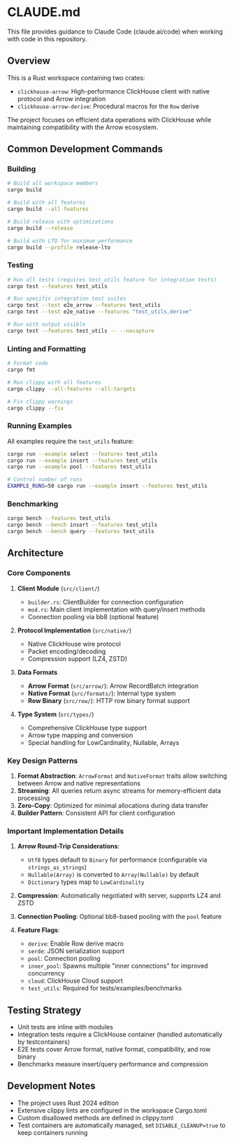 # CLAUDE.md

This file provides guidance to Claude Code (claude.ai/code) when working with code in this repository.

## Overview

This is a Rust workspace containing two crates:
- `clickhouse-arrow`: High-performance ClickHouse client with native protocol and Arrow integration
- `clickhouse-arrow-derive`: Procedural macros for the `Row` derive

The project focuses on efficient data operations with ClickHouse while maintaining compatibility with the Arrow ecosystem.

## Common Development Commands

### Building
```bash
# Build all workspace members
cargo build

# Build with all features
cargo build --all-features

# Build release with optimizations
cargo build --release

# Build with LTO for maximum performance
cargo build --profile release-lto
```

### Testing
```bash
# Run all tests (requires test_utils feature for integration tests)
cargo test --features test_utils

# Run specific integration test suites
cargo test --test e2e_arrow --features test_utils
cargo test --test e2e_native --features "test_utils,derive"

# Run with output visible
cargo test --features test_utils -- --nocapture
```

### Linting and Formatting
```bash
# Format code
cargo fmt

# Run clippy with all features
cargo clippy --all-features --all-targets

# Fix clippy warnings
cargo clippy --fix
```

### Running Examples
All examples require the `test_utils` feature:
```bash
cargo run --example select --features test_utils
cargo run --example insert --features test_utils
cargo run --example pool --features test_utils

# Control number of runs
EXAMPLE_RUNS=50 cargo run --example insert --features test_utils
```

### Benchmarking
```bash
cargo bench --features test_utils
cargo bench --bench insert --features test_utils
cargo bench --bench query --features test_utils
```

## Architecture

### Core Components

1. **Client Module** (`src/client/`)
   - `builder.rs`: ClientBuilder for connection configuration
   - `mod.rs`: Main client implementation with query/insert methods
   - Connection pooling via bb8 (optional feature)

2. **Protocol Implementation** (`src/native/`)
   - Native ClickHouse wire protocol
   - Packet encoding/decoding
   - Compression support (LZ4, ZSTD)

3. **Data Formats**
   - **Arrow Format** (`src/arrow/`): Arrow RecordBatch integration
   - **Native Format** (`src/formats/`): Internal type system
   - **Row Binary** (`src/row/`): HTTP row binary format support

4. **Type System** (`src/types/`)
   - Comprehensive ClickHouse type support
   - Arrow type mapping and conversion
   - Special handling for LowCardinality, Nullable, Arrays

### Key Design Patterns

1. **Format Abstraction**: `ArrowFormat` and `NativeFormat` traits allow switching between Arrow and native representations
2. **Streaming**: All queries return async streams for memory-efficient data processing
3. **Zero-Copy**: Optimized for minimal allocations during data transfer
4. **Builder Pattern**: Consistent API for client configuration

### Important Implementation Details

1. **Arrow Round-Trip Considerations**:
   - `Utf8` types default to `Binary` for performance (configurable via `strings_as_strings`)
   - `Nullable(Array)` is converted to `Array(Nullable)` by default
   - `Dictionary` types map to `LowCardinality`

2. **Compression**: Automatically negotiated with server, supports LZ4 and ZSTD

3. **Connection Pooling**: Optional bb8-based pooling with the `pool` feature

4. **Feature Flags**:
   - `derive`: Enable Row derive macro
   - `serde`: JSON serialization support
   - `pool`: Connection pooling
   - `inner_pool`: Spawns multiple "inner connections" for improved concurrency
   - `cloud`: ClickHouse Cloud support
   - `test_utils`: Required for tests/examples/benchmarks

## Testing Strategy

- Unit tests are inline with modules
- Integration tests require a ClickHouse container (handled automatically by testcontainers)
- E2E tests cover Arrow format, native format, compatibility, and row binary
- Benchmarks measure insert/query performance and compression

## Development Notes

- The project uses Rust 2024 edition
- Extensive clippy lints are configured in the workspace Cargo.toml
- Custom disallowed methods are defined in clippy.toml
- Test containers are automatically managed, set `DISABLE_CLEANUP=true` to keep containers running
